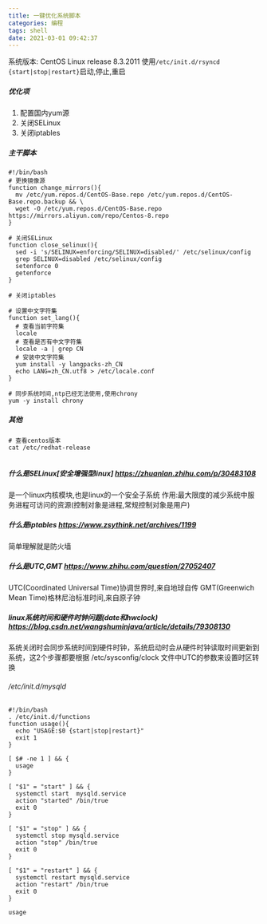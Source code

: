 ```yaml
---
title: 一键优化系统脚本
categories: 编程
tags: shell
date: 2021-03-01 09:42:37
---
```

系统版本: CentOS Linux release 8.3.2011
使用`/etc/init.d/rsyncd {start|stop|restart}`启动,停止,重启

##### 优化项
1. 配置国内yum源
1. 关闭SELinux
1. 关闭iptables

##### 主干脚本
```shell
#!/bin/bash
# 更换镜像源
function change_mirrors(){
  mv /etc/yum.repos.d/CentOS-Base.repo /etc/yum.repos.d/CentOS-Base.repo.backup && \
  wget -O /etc/yum.repos.d/CentOS-Base.repo https://mirrors.aliyun.com/repo/Centos-8.repo
}

# 关闭SELinux
function close_selinux(){
  sed -i 's/SELINUX=enforcing/SELINUX=disabled/' /etc/selinux/config
  grep SELINUX=disabled /etc/selinux/config
  setenforce 0
  getenforce
}

# 关闭iptables

# 设置中文字符集
function set_lang(){
  # 查看当前字符集
  locale
  # 查看是否有中文字符集
  locale -a | grep CN
  # 安装中文字符集
  yum install -y langpacks-zh_CN
  echo LANG=zh_CN.utf8 > /etc/locale.conf
}

# 同步系统时间,ntp已经无法使用,使用chrony
yum -y install chrony

```

##### 其他
```shell
# 查看centos版本
cat /etc/redhat-release


```
##### 什么是SELinux[安全增强型linux] https://zhuanlan.zhihu.com/p/30483108
是一个linux内核模块,也是linux的一个安全子系统
作用:最大限度的减少系统中服务进程可访问的资源(控制对象是进程,常规控制对象是用户)

##### 什么是iptables https://www.zsythink.net/archives/1199
简单理解就是防火墙

##### 什么是UTC,GMT https://www.zhihu.com/question/27052407
UTC(Coordinated Universal Time)协调世界时,来自地球自传
GMT(Greenwich Mean Time)格林尼治标准时间,来自原子钟

##### linux系统时间和硬件时钟问题(date和hwclock) https://blog.csdn.net/wangshuminjava/article/details/79308130
系统关闭时会同步系统时间到硬件时钟，系统启动时会从硬件时钟读取时间更新到系统，这2个步骤都要根据 /etc/sysconfig/clock 文件中UTC的参数来设置时区转换


###### /etc/init.d/mysqld
```shell
#!/bin/bash
. /etc/init.d/functions
function usage(){
  echo "USAGE:$0 {start|stop|restart}"
  exit 1
}

[ $# -ne 1 ] && {
  usage
}

[ "$1" = "start" ] && {
  systemctl start  mysqld.service
  action "started" /bin/true
  exit 0
}

[ "$1" = "stop" ] && {
  systemctl stop mysqld.service
  action "stop" /bin/true
  exit 0
}

[ "$1" = "restart" ] && {
  systemctl restart mysqld.service
  action "restart" /bin/true
  exit 0
}

usage

```